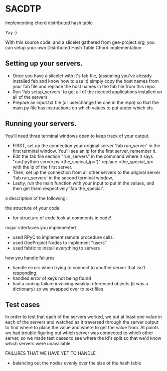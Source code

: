 # SACDTP
Implementing chord distributed hash table

Yay :)

With this source code, and a slicelet gathered from gee-project.org, you can setup your own Distributed Hash Table Chord implementation.

Setting up your servers.
-

- Once you have a slicelet with it's fab file, (assuming you've already installed fab and know how to use it) simply copy the host names from your fab file and replace the host names in the fab file from this repo.
- Run 'fab setup_servers' to get all of the needed applications installed on all of the servers.
- Prepare an input.txt file (or use/change the one in the repo) so that the main.py file has instructions on which values to put under which ids.

Running your servers.
-

You'll need three terminal windows open to keep track of your output.
- FIRST, set up the connection your original server 'fab run_server' in the first terminal window. You'll see an ip for the first server, remember it.
- Edit the fab file section "run_servers" in the command where it says "run('python server.py <the_speical_ip>')" replace <the_special_ip> with the ip of the first server.
- Then, set up the connection from all other servers to the original server 'fab run_servers' in the second terminal window,
- Lastly, run the main function with your input to put in the values, and then get them respectively 'fab the_special'.


a description of the following:

the structure of your code
- for structure of code look at comments in code!

major interfaces you implemented
- used RPyC to implement remote procedure calls.
- used GeeProject Nodes to implement "users".
- used fabric to install everything to servers


how you handle failures
- handle errors when trying to connect to another server that isn't responding.
- handled error of keys not being found
- had a coding failure involving weakly referenced objects (it was a dictionary) so we swapped over to text files 

Test cases
-
In order to test that each of the servers worked, we put at least one value in each of the servers and watched as it traversed through the server output to find where to place the value and where to get the value from. 
At points we had trouble figuring out which server was connected to which other server, so we made test cases to see where the id's split so that we'd know which servers were unavailable. 

FAILURES THAT WE HAVE YET TO HANDLE
- balancing out the nodes evenly over the size of the hash table
